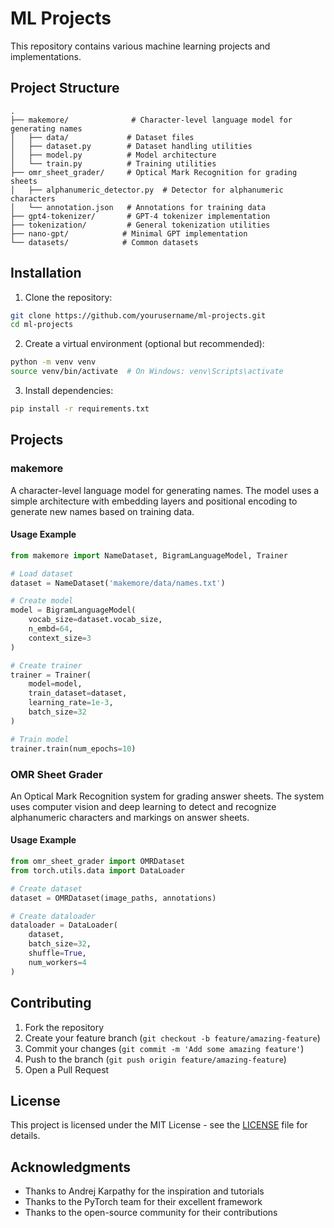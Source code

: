 # ML Projects

This repository contains various machine learning projects and implementations.

## Project Structure

```
.
├── makemore/              # Character-level language model for generating names
│   ├── data/             # Dataset files
│   ├── dataset.py        # Dataset handling utilities
│   ├── model.py          # Model architecture
│   └── train.py          # Training utilities
├── omr_sheet_grader/     # Optical Mark Recognition for grading sheets
│   ├── alphanumeric_detector.py  # Detector for alphanumeric characters
│   └── annotation.json   # Annotations for training data
├── gpt4-tokenizer/       # GPT-4 tokenizer implementation
├── tokenization/         # General tokenization utilities
├── nano-gpt/            # Minimal GPT implementation
└── datasets/            # Common datasets
```

## Installation

1. Clone the repository:
```bash
git clone https://github.com/yourusername/ml-projects.git
cd ml-projects
```

2. Create a virtual environment (optional but recommended):
```bash
python -m venv venv
source venv/bin/activate  # On Windows: venv\Scripts\activate
```

3. Install dependencies:
```bash
pip install -r requirements.txt
```

## Projects

### makemore

A character-level language model for generating names. The model uses a simple architecture with embedding layers and positional encoding to generate new names based on training data.

#### Usage Example

```python
from makemore import NameDataset, BigramLanguageModel, Trainer

# Load dataset
dataset = NameDataset('makemore/data/names.txt')

# Create model
model = BigramLanguageModel(
    vocab_size=dataset.vocab_size,
    n_embd=64,
    context_size=3
)

# Create trainer
trainer = Trainer(
    model=model,
    train_dataset=dataset,
    learning_rate=1e-3,
    batch_size=32
)

# Train model
trainer.train(num_epochs=10)
```

### OMR Sheet Grader

An Optical Mark Recognition system for grading answer sheets. The system uses computer vision and deep learning to detect and recognize alphanumeric characters and markings on answer sheets.

#### Usage Example

```python
from omr_sheet_grader import OMRDataset
from torch.utils.data import DataLoader

# Create dataset
dataset = OMRDataset(image_paths, annotations)

# Create dataloader
dataloader = DataLoader(
    dataset,
    batch_size=32,
    shuffle=True,
    num_workers=4
)
```

## Contributing

1. Fork the repository
2. Create your feature branch (`git checkout -b feature/amazing-feature`)
3. Commit your changes (`git commit -m 'Add some amazing feature'`)
4. Push to the branch (`git push origin feature/amazing-feature`)
5. Open a Pull Request

## License

This project is licensed under the MIT License - see the [LICENSE](LICENSE) file for details.

## Acknowledgments

* Thanks to Andrej Karpathy for the inspiration and tutorials
* Thanks to the PyTorch team for their excellent framework
* Thanks to the open-source community for their contributions 